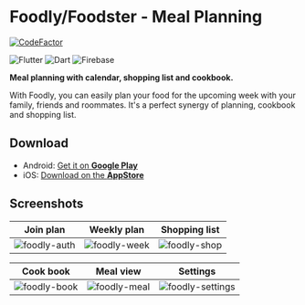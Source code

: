 # Foodly/Foodster - Meal Planning

[![CodeFactor](https://www.codefactor.io/repository/github/lucasg04/foodly_app/badge)](https://www.codefactor.io/repository/github/lucasg04/foodly_app)

![Flutter](https://img.shields.io/badge/Framework-Flutter-3cc6fd?logo=flutter)
![Dart](https://img.shields.io/badge/Language-Dart-0c458b?logo=dart)
![Firebase](https://img.shields.io/badge/Cloud-Firebase-f5ba23?logo=Firebase)

**Meal planning with calendar, shopping list and cookbook.**

With Foodly, you can easily plan your food for the upcoming week with your family, friends and roommates. It's a perfect synergy of planning, cookbook and shopping list.

## Download 

- Android: [Get it on **Google Play**](https://play.google.com/store/apps/details?id=io.golenia.foodly)
- iOS: [Download on the **AppStore**](https://apps.apple.com/de/app/foodster-planen-einkaufen/id1590739803)

## Screenshots

Join plan|Weekly plan|Shopping list
:-:|:-:|:-:
![foodly-auth](https://user-images.githubusercontent.com/42368417/112768098-8df31680-901a-11eb-97e2-c6f008fd1efb.png)|![foodly-week](https://user-images.githubusercontent.com/42368417/112768108-a105e680-901a-11eb-96bc-f4813e554c1d.png)|![foodly-shop](https://user-images.githubusercontent.com/42368417/112768116-a9f6b800-901a-11eb-8dbc-ebbf8e51f372.png)

Cook book|Meal view|Settings
:-:|:-:|:-:
![foodly-book](https://user-images.githubusercontent.com/42368417/112768150-d3afdf00-901a-11eb-9564-c2d9fdff4131.png)|![foodly-meal](https://user-images.githubusercontent.com/42368417/113592899-0880ef00-9636-11eb-9a88-9c3ef927e783.png)|![foodly-settings](https://user-images.githubusercontent.com/42368417/112768228-47ea8280-901b-11eb-9fc4-c0b69644b0d2.png)

